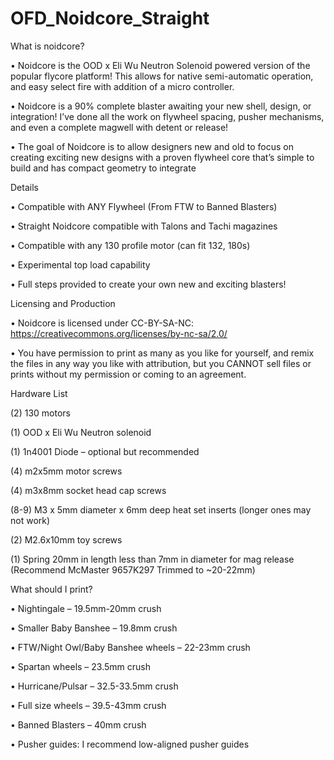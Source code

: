 # OFD_Noidcore_Straight
What is noidcore?

•	Noidcore is the OOD x Eli Wu Neutron Solenoid powered version of the popular flycore platform!  This allows for native semi-automatic operation, and easy select fire with addition of a micro controller. 

•	Noidcore is a 90% complete blaster awaiting your new shell, design, or integration!  I’ve done all the work on flywheel spacing, pusher mechanisms, and even a complete magwell with detent or release! 

•	The goal of Noidcore is to allow designers new and old to focus on creating exciting new designs with a proven flywheel core that’s simple to build and has compact geometry to integrate


Details

•	Compatible with ANY Flywheel (From FTW to Banned Blasters)

•	Straight Noidcore compatible with Talons and Tachi magazines

•	Compatible with any 130 profile motor (can fit 132, 180s)

•	Experimental top load capability

•	Full steps provided to create your own new and exciting blasters!



Licensing and Production

•	Noidcore is licensed under CC-BY-SA-NC: https://creativecommons.org/licenses/by-nc-sa/2.0/

•	You have permission to print as many as you like for yourself, and remix the files in any way you like with attribution, but you CANNOT sell files or prints without my permission or coming to an agreement.



Hardware List

(2) 130 motors

(1) OOD x Eli Wu Neutron solenoid

(1) 1n4001 Diode – optional but recommended

(4) m2x5mm motor screws

(4) m3x8mm socket head cap screws

(8-9) M3 x 5mm diameter x 6mm deep heat set inserts (longer ones may not work)

 (2) M2.6x10mm toy screws
 
 (1) Spring 20mm in length less than 7mm in diameter for mag release (Recommend McMaster 9657K297 Trimmed to ~20-22mm)
 
 
What should I print?

•	Nightingale – 19.5mm-20mm crush 

•	Smaller Baby Banshee – 19.8mm crush

•	FTW/Night Owl/Baby Banshee wheels – 22-23mm crush

•	Spartan wheels – 23.5mm crush

•	Hurricane/Pulsar – 32.5-33.5mm crush

•	Full size wheels – 39.5-43mm crush

•	Banned Blasters – 40mm crush

•	Pusher guides: I recommend low-aligned pusher guides


